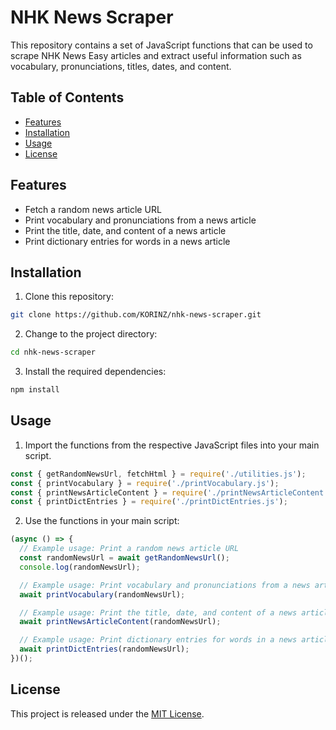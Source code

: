# NHK News Scraper

This repository contains a set of JavaScript functions that can be used to scrape NHK News Easy articles and extract useful information such as vocabulary, pronunciations, titles, dates, and content.

## Table of Contents

- [Features](#features)
- [Installation](#installation)
- [Usage](#usage)
- [License](#license)

## Features

- Fetch a random news article URL
- Print vocabulary and pronunciations from a news article
- Print the title, date, and content of a news article
- Print dictionary entries for words in a news article

## Installation

1. Clone this repository:

```bash
git clone https://github.com/KORINZ/nhk-news-scraper.git
```

2. Change to the project directory:

```bash
cd nhk-news-scraper
```

3. Install the required dependencies:

```bash
npm install
```

## Usage

1. Import the functions from the respective JavaScript files into your main script.

```javascript
const { getRandomNewsUrl, fetchHtml } = require('./utilities.js');
const { printVocabulary } = require('./printVocabulary.js');
const { printNewsArticleContent } = require('./printNewsArticleContent.js');
const { printDictEntries } = require('./printDictEntries.js');
```

2. Use the functions in your main script:

```javascript
(async () => {
  // Example usage: Print a random news article URL
  const randomNewsUrl = await getRandomNewsUrl();
  console.log(randomNewsUrl);

  // Example usage: Print vocabulary and pronunciations from a news article
  await printVocabulary(randomNewsUrl);

  // Example usage: Print the title, date, and content of a news article
  await printNewsArticleContent(randomNewsUrl);

  // Example usage: Print dictionary entries for words in a news article
  await printDictEntries(randomNewsUrl);
})();
```

## License

This project is released under the [MIT License](LICENSE).
